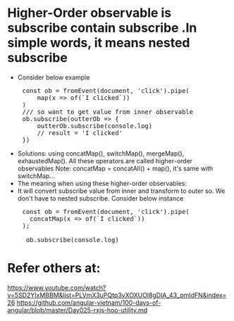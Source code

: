 # Higher-Order observable is subscribe contain subscribe .In simple words, it means nested subscribe
- Consider below example
<pre>
    const ob = fromEvent(document, 'click').pipe(
        map(x => of(`I clicked`))
    )
    /// so want to get value from inner observable
    ob.subscribe(outterOb => {
        outterOb.subscribe(console.log)
        // result = 'I clicked'
    })
</pre>


- Solutions: using concatMap(), switchMap(), mergeMap(), exhaustedMap(). All these operators are called higher-order observables
Note: concatMap = concatAll() + map(), it's same with switchMap...
- The meaning when using these higher-order observables:
- It will convert  subscribe value from  inner and transform to outer so. We don't have to nested subscribe. Consider below instance
<pre>
    const ob = fromEvent(document, 'click').pipe(
      concatMap(x => of(`I clicked`))
    );
    
     ob.subscribe(console.log)
</pre>


# Refer others at:
https://www.youtube.com/watch?v=5SD2YIxMBBM&list=PLVmX3uPQtp3vXOXUOl8gDIA_43_pmIdFN&index=26
https://github.com/angular-vietnam/100-days-of-angular/blob/master/Day025-rxjs-hoo-utility.md

